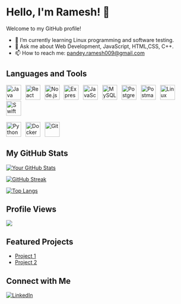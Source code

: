 # Hello, I'm Ramesh! 👋

Welcome to my GitHub profile!

- 🌱 I’m currently learning Linux programming and software testing.
- 💬 Ask me about Web Development, JavaScript, HTML,CSS, C++.
- 📫 How to reach me: pandey.ramesh009@gmail.com

## Languages and Tools
<div>
<img src="https://img.shields.io/badge/Java-007396?style=social&logo=java&logoColor=white" title="Java" alt="Java" width="40" height="40"/> &nbsp;
<img src="https://img.shields.io/badge/React-61DAFB?style=social&logo=react&logoColor=white" title="React" alt="React" width="40" height="40"/> &nbsp;
<img src="https://img.shields.io/badge/Node.js-339933?style=social&logo=node.js&logoColor=white" title="Node.js" alt="Node.js" width="40" height="40"/> &nbsp;
<img src="https://img.shields.io/badge/Express.js-000000?style=social&logo=express&logoColor=white" title="Express.js" alt="Express.js" width="40" height="40"/> &nbsp;
<img src="https://img.shields.io/badge/JavaScript-F7DF1E?style=social&logo=javascript&logoColor=black" title="JavaScript" alt="JavaScript" width="40" height="40"/> &nbsp;
<img src="https://img.shields.io/badge/MySQL-4479A1?style=social&logo=mysql&logoColor=white" title="MySQL" alt="MySQL" width="40" height="40"/> &nbsp;
<img src="https://img.shields.io/badge/PostgreSQL-4169E1?style=social&logo=postgresql&logoColor=white" title="PostgreSQL" alt="PostgreSQL" width="40" height="40"/> &nbsp;
<img src="https://img.shields.io/badge/Postman-FF6C37?style=social&logo=postman&logoColor=white" title="Postman" alt="Postman" width="40" height="40"/> &nbsp;
<img src="https://img.shields.io/badge/Linux-FCC624?style=social&logo=linux&logoColor=black" title="Linux" alt="Linux" width="40" height="40"/> &nbsp;
<img src="https://img.shields.io/badge/Swift-FA7343?style=social&logo=swift&logoColor=white" title="Swift" alt="Swift" width="40" height="40"/> &nbsp;

<img src="https://img.shields.io/badge/Python-3776AB?style=social&logo=python&logoColor=white" title="Python" alt="Python" width="40" height="40"/> &nbsp;
<img src="https://img.shields.io/badge/Docker-2496ED?style=social&logo=docker&logoColor=white" title="Docker" alt="Docker" width="40" height="40"/> &nbsp;
<img src="https://img.shields.io/badge/Git-F05032?style=social&logo=git&logoColor=white" title="Git" alt="Git" width="40" height="40"/> &nbsp;

</div>




## My GitHub Stats

[![Your GitHub Stats](https://github-readme-stats.vercel.app/api?username=009Rambo&show_icons=true&theme=radical)](https://github.com/009Rambo)

[![GitHub Streak](https://github-readme-streak-stats.herokuapp.com?user=009Rambo&theme=merko)](https://git.io/streak-stats)

[![Top Langs](https://github-readme-stats.vercel.app/api/top-langs/?username=009Rambo&layout=compact&theme=vision-friendly-dark)](https://github.com/anuraghazra/github-readme-stats)

## Profile Views

![](https://komarev.com/ghpvc/?username=009Rambo&color=green)


## Featured Projects

- [Project 1](https://github.com/009Rambo/Web_dev_course_assignment)
- [Project 2](https://github.com/009Rambo/Web-Software-Production-Final-Project)


## Connect with Me

[![LinkedIn](https://img.shields.io/badge/LinkedIn-Ramesh-blue)](https://www.linkedin.com/in/ramesh-pandey-189a9222a/)



